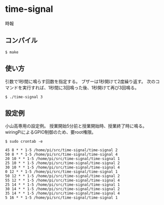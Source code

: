 # time-signal
時報

## コンパイル
```
$ make
```

## 使い方
引数で1秒間に鳴らす回数を指定する。
ブザーは1秒開けて2度繰り返す。
次のコマンドを実行すれば、1秒間に3回鳴った後、1秒開けて再び3回鳴る。

```
$ ./time-signal 3
```

## 設定例
小山高専用の設定例。
授業開始5分前と授業開始時、授業終了時に鳴る。
wiringPiによるGPIO制御のため、要root権限。

```
$ sudo crontab -e
```

```
45 8 * * 1-5 /home/pi/src/time-signal/time-signal 2
50 8 * * 1-5 /home/pi/src/time-signal/time-signal 4
20 10 * * 1-5 /home/pi/src/time-signal/time-signal 1
25 10 * * 1-5 /home/pi/src/time-signal/time-signal 2
30 10 * * 1-5 /home/pi/src/time-signal/time-signal 4
0 12 * * 1-5 /home/pi/src/time-signal/time-signal 1
50 12 * * 1-5 /home/pi/src/time-signal/time-signal 2
55 12 * * 1-5 /home/pi/src/time-signal/time-signal 4
25 14 * * 1-5 /home/pi/src/time-signal/time-signal 1
30 14 * * 1-5 /home/pi/src/time-signal/time-signal 2
35 14 * * 1-5 /home/pi/src/time-signal/time-signal 4
5 16 * * 1-5 /home/pi/src/time-signal/time-signal 1
```
